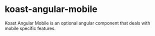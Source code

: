 koast-angular-mobile
====================

Koast Angular Mobile is an optional angular component that deals with mobile
specific features.
